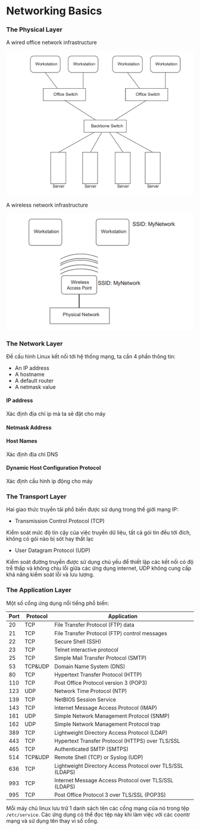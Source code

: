 # Networking Basics

### The Physical Layer

A wired office network infrastructure

![](./images/wires.png)

A wireless network infrastructure

![](./images/wf.png)


### The Network Layer

Để cấu hình Linux kết nối tới hệ thống mạng, ta cần 4 phần thông tin: 

- An IP address
- A hostname
- A	default router
- A	netmask value

#### IP address

Xác định địa chỉ ip mà ta sẽ đặt cho máy

#### Netmask Address

#### Host Names

Xác định địa chỉ DNS 

#### Dynamic Host Configuration Protocol

Xác định cấu hình ip động cho máy

### The Transport Layer

Hai giao thức truyền tải phổ biến được sử dụng trong thế giới mạng IP: 

- Transmission	Control	Protocol (TCP)

Kiểm soát mức độ tin cậy của việc truyền dữ liệu, tất cả gói tin đều tới đích, không có gói nào bị sót hay thất lạc

- User Datagram Protocol (UDP)

Kiểm soát đường truyền được sử dụng chủ yếu để thiết lập các kết nối có độ trễ thấp và không chịu lỗi giữa các ứng dụng internet, UDP không cung cấp khả năng kiểm soát lỗi và lưu lượng. 

### The Application Layer

Một số cổng ứng dụng nổi tiếng phổ biến: 

|Port |   Protocol| Application |                     
|-----|-----------|------------|  
|20   |  TCP      |File Transfer Protocol (FTP) data|
|21   |  TCP      |File Transfer Protocol (FTP) control messages|
|22   |  TCP      |Secure Shell (SSH)|
|23   |   TCP     |Telnet interactive protocol|
|25   |  TCP      |Simple Mail Transfer Protocol (SMTP)|
|53   |  TCP&UDP  |Domain Name System (DNS)|
|80   |  TCP      |Hypertext Transfer Protocol (HTTP)|
|110  |   TCP     |Post Office Protocol version 3 (POP3)|
|123  |   UDP     |Network Time Protocol (NTP)|
|139  |   TCP     |NetBIOS Session Service|
|143  |  TCP      |Internet Message Access Protocol (IMAP)|
|161  |  UDP      |Simple Network Management Protocol (SNMP)|
|162  |   UDP     |Simple Network Management Protocol trap|
|389  |   TCP     |Lightweight Directory Access Protocol (LDAP)|
|443  |   TCP     |Hypertext Transfer Protocol (HTTPS) over TLS/SSL|
|465  |  TCP      |Authenticated SMTP (SMTPS)|
|514  |  TCP&UDP  |Remote Shell (TCP) or Syslog (UDP)|
|636  |   TCP     |Lightweight Directory Access Protocol over TLS/SSL (LDAPS)|
|993  |   TCP     |Internet Message Access Protocol over TLS/SSL (LDAPS)|
|995  |  TCP      |Post Office Protocol 3 over TLS/SSL (POP3S)|


Mỗi máy chủ linux lưu trữ 1 danh sách tên các cổng mạng của nó trong tệp `/etc/service`. Các ứng dụng có thể đọc tệp này khi làm việc với các coontr mạng và sử dụng tên thay vì số cổng. 




